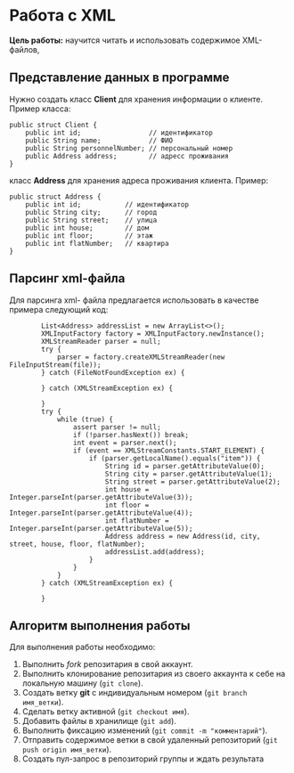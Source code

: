 # Работа с XML

**Цель работы:** научится читать и использовать содержимое XML-файлов,

## Представление данных в программе

Нужно создать класс **Client** для хранения информации о клиенте. Пример класса:
```
public struct Client {
    public int id;                 // идентификатор
    public String name;            // ФИО
    public String personnelNumber; // персональный номер
    public Address address;        // адресс проживания
} 
```
класс **Address** для хранения адреса проживания клиента. Пример:

```
public struct Address {
    public int id;           // идентификатор
    public String city;      // город
    public String street;    // улица
    public int house;        // дом
    public int floor;        // этаж
    public int flatNumber;   // квартира
} 
```


## Парсинг xml-файла

Для парсинга xml- файла предлагается использовать в качестве примера следующий код:

```
        List<Address> addressList = new ArrayList<>();
        XMLInputFactory factory = XMLInputFactory.newInstance();
        XMLStreamReader parser = null;
        try {
            parser = factory.createXMLStreamReader(new FileInputStream(file));
        } catch (FileNotFoundException ex) {
            
        } catch (XMLStreamException ex) {
            
        }
        try {
            while (true) {
                assert parser != null;
                if (!parser.hasNext()) break;
                int event = parser.next();
                if (event == XMLStreamConstants.START_ELEMENT) {
                    if (parser.getLocalName().equals("item")) {
                        String id = parser.getAttributeValue(0);
                        String city = parser.getAttributeValue(1);
                        String street = parser.getAttributeValue(2);
                        int house = Integer.parseInt(parser.getAttributeValue(3));
                        int floor = Integer.parseInt(parser.getAttributeValue(4));
                        int flatNumber = Integer.parseInt(parser.getAttributeValue(5));
                        Address address = new Address(id, city, street, house, floor, flatNumber);
                        addressList.add(address);
                    }
                }
            }
        } catch (XMLStreamException ex) {
            
        }
```

## Алгоритм выполнения работы

Для выполнения работы необходимо:

1. Выполнить *fork* репозитария в свой аккаунт.
1. Выполнить клонирование репозитария из своего аккаунта к себе на локальную машину (`git clone`).
1. Создать ветку **git** с индивидуальным номером (`git branch имя_ветки`).
1. Сделать ветку активной (`git checkout имя`).
1. Добавить файлы в хранилище (`git add`).
1. Выполнить фиксацию изменений (`git commit -m "комментарий"`).
1. Отправить содержимое ветки в свой удаленный репозиторий (`git push origin имя_ветки`).
1. Создать пул-запрос в репозиторий группы и ждать результата